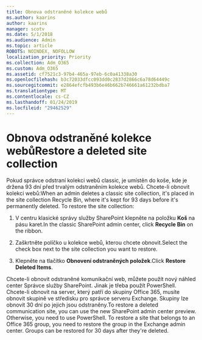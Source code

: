 ```yaml
---
title: Obnova odstraněné kolekce webů
ms.author: kaarins
author: kaarins
manager: scotv
ms.date: 5/1/2018
ms.audience: Admin
ms.topic: article
ROBOTS: NOINDEX, NOFOLLOW
localization_priority: Priority
ms.collection: Adm_O365
ms.custom: Adm_O365
ms.assetid: cf7521c3-97b4-465a-97eb-6c0a41338a30
ms.openlocfilehash: b3c72033dfcc093dd0c2837d2866c6a78d64449c
ms.sourcegitcommit: e2864efcfb493b6e46b662b746661a61232bdba7
ms.translationtype: MT
ms.contentlocale: cs-CZ
ms.lasthandoff: 01/24/2019
ms.locfileid: "29462529"
---
```

# <a name="restore-a-deleted-site-collection"></a><span data-ttu-id="3c756-102">Obnova odstraněné kolekce webů</span><span class="sxs-lookup"><span data-stu-id="3c756-102">Restore a deleted site collection</span></span>

<span data-ttu-id="3c756-p101">Pokud správce odstraní kolekci webů classic, je umístěn do koše, kde je držena 93 dní před trvalým odstraněním kolekce webů. Chcete-li obnovit kolekci webů:</span><span class="sxs-lookup"><span data-stu-id="3c756-p101">When an admin deletes a classic site collection, it's placed in the site collection Recycle Bin, where it's kept for 93 days before it's permanently deleted. To restore the site collection:</span></span>
  
1. <span data-ttu-id="3c756-105">V centru klasické správy služby SharePoint klepněte na položku **Koš** na pásu karet.</span><span class="sxs-lookup"><span data-stu-id="3c756-105">In the classic SharePoint admin center, click **Recycle Bin** on the ribbon.</span></span> 
    
2. <span data-ttu-id="3c756-106">Zaškrtněte políčko u kolekce webů, kterou chcete obnovit.</span><span class="sxs-lookup"><span data-stu-id="3c756-106">Select the check box next to the site collection you want to restore.</span></span>
    
3. <span data-ttu-id="3c756-107">Klepněte na tlačítko **Obnovení odstraněných položek**.</span><span class="sxs-lookup"><span data-stu-id="3c756-107">Click **Restore Deleted Items**.</span></span>
    
<span data-ttu-id="3c756-p102">Chcete-li obnovit odstraněné komunikační web, můžete použít nový náhled center Správce služby SharePoint. Jinak je třeba použít PowerShell. Chcete-li obnovit na server, který patří do skupiny Office 365, musíte obnovit skupině ve středisku pro správce serveru Exchange. Skupiny lze obnovit 30 dní po jejich jsou odstraněny.</span><span class="sxs-lookup"><span data-stu-id="3c756-p102">To restore a deleted communication site, you can use the new SharePoint admin center preview. Otherwise, you need to use PowerShell. To restore a site that belongs to an Office 365 group, you need to restore the group in the Exchange admin center. Groups can be restored for 30 days after they're deleted.</span></span>
  


